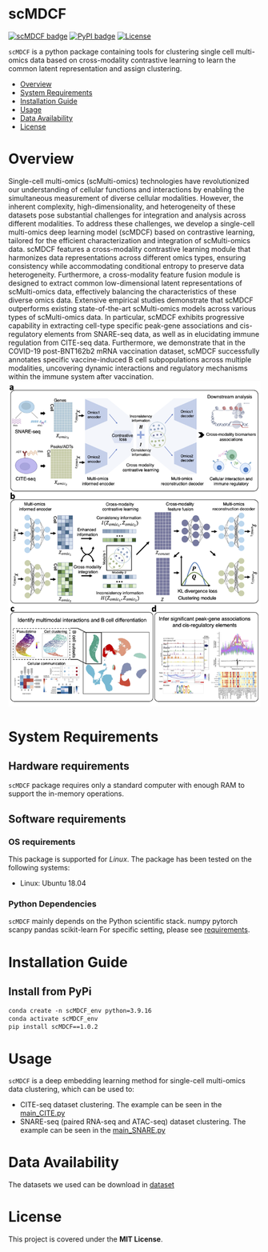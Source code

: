 # scMDCF

[![scMDCF badge](https://img.shields.io/badge/scMDCF-python-blue)](https://github.com/DARKpmm/scMDCF)
[![PyPI badge](https://img.shields.io/pypi/v/scMDCF.svg)](https://pypi.org/project/scMDCF/)
[![License](https://img.shields.io/badge/License-MIT-green.svg)](https://opensource.org/licenses/MIT)

`scMDCF` is a python package containing tools for clustering single cell multi-omics data based on cross-modality contrastive learning to learn the common latent representation and assign clustering.

- [Overview](#overview)
- [System Requirements](#system-requirements)
- [Installation Guide](#installation-guide)
- [Usage](#usage)
- [Data Availability](#data-availability)
- [License](#license)

# Overview
Single-cell multi-omics (scMulti-omics) technologies have revolutionized our understanding of cellular functions and interactions by enabling the simultaneous measurement of diverse cellular modalities. However, the inherent complexity, high-dimensionality, and heterogeneity of these datasets pose substantial challenges for integration and analysis across different modalities. To address these challenges, we develop a single-cell multi-omics deep learning model (scMDCF) based on contrastive learning, tailored for the efficient characterization and integration of scMulti-omics data. scMDCF features a cross-modality contrastive learning module that harmonizes data representations across different omics types, ensuring consistency while accommodating conditional entropy to preserve data heterogeneity. Furthermore, a cross-modality feature fusion module is designed to extract common low-dimensional latent representations of scMulti-omics data, effectively balancing the characteristics of these diverse omics data. Extensive empirical studies demonstrate that scMDCF outperforms existing state-of-the-art scMulti-omics models across various types of scMulti-omics data. In particular, scMDCF exhibits progressive capability in extracting cell-type specific peak-gene associations and cis-regulatory elements from SNARE-seq data, as well as in elucidating immune regulation from CITE-seq data. Furthermore, we demonstrate that in the COVID-19 post-BNT162b2 mRNA vaccination dataset, scMDCF successfully annotates specific vaccine-induced B cell subpopulations across multiple modalities, uncovering dynamic interactions and regulatory mechanisms within the immune system after vaccination.
![The framework plot of scMDCF](https://github.com/DARKpmm/scMDCF/raw/main/scMDCF.png)

# System Requirements
## Hardware requirements
`scMDCF` package requires only a standard computer with enough RAM to support the in-memory operations.

## Software requirements
### OS requirements
This package is supported for *Linux*. The package has been tested on the following systems:
* Linux: Ubuntu 18.04

### Python Dependencies
`scMDCF` mainly depends on the Python scientific stack.
    numpy
    pytorch
    scanpy
    pandas
    scikit-learn
For specific setting, please see <a href="https://github.com/DARKpmm/scMDCF/blob/main/requirements.txt">requirements</a>.

# Installation Guide
## Install from PyPi
    conda create -n scMDCF_env python=3.9.16
    conda activate scMDCF_env
    pip install scMDCF==1.0.2

# Usage
`scMDCF` is a deep embedding learning method for single-cell multi-omics data clustering, which can be used to:
* CITE-seq dataset clustering. The example can be seen in the <a href="https://github.com/DARKpmm/scMDCF/tree/main/tutorial/main_CITE.py">main_CITE.py</a>
* SNARE-seq (paired RNA-seq and ATAC-seq) dataset clustering. The example can be seen in the <a href="https://github.com/DARKpmm/scMDCF/tree/main/tutorial/main_SNARE.py">main_SNARE.py</a>

# Data Availability
The datasets we used can be download in <a href="https://github.com/DARKpmm/scMDCF/tree/main/dataset">dataset</a>

# License
This project is covered under the **MIT License**.
